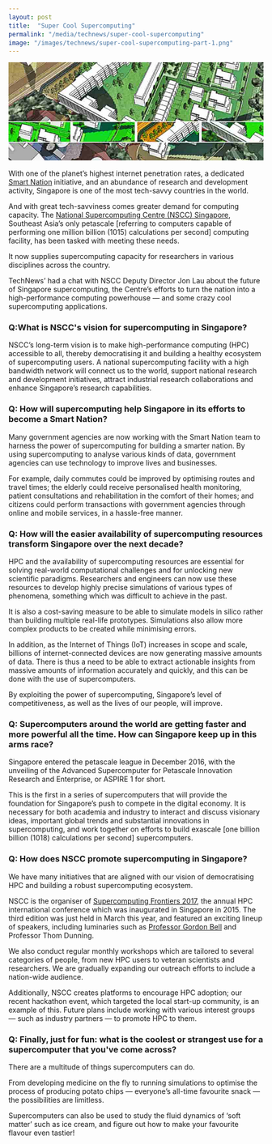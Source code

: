 ```yaml
---
layout: post
title:  "Super Cool Supercomputing"
permalink: "/media/technews/super-cool-supercomputing"
image: "/images/technews/super-cool-supercomputing-part-1.png"
---
```


![Super Cool Supercomputing](/images/technews/super-cool-supercomputing-part-1.png)

With one of the planet’s highest internet penetration rates, a dedicated [Smart Nation](https://www.smartnation.sg/) initiative, and an abundance of research and development activity, Singapore is one of the most tech-savvy countries in the world.

And with great tech-savviness comes greater demand for computing capacity. The [National Supercomputing Centre (NSCC) Singapore](https://www.nscc.sg/), Southeast Asia’s only petascale [referring to computers capable of performing one million billion (1015) calculations per second] computing facility, has been tasked with meeting these needs.

It now supplies supercomputing capacity for researchers in various disciplines across the country.

TechNews’ had a chat with NSCC Deputy Director Jon Lau about the future of Singapore supercomputing, the Centre’s efforts to turn the nation into a high-performance computing powerhouse — and some crazy cool supercomputing applications.

### **Q:What is NSCC's vision for supercomputing in Singapore?**
NSCC’s long-term vision is to make high-performance computing (HPC) accessible to all, thereby democratising it and building a healthy ecosystem of supercomputing users. A national supercomputing facility with a high bandwidth network will connect us to the world, support national research and development initiatives, attract industrial research collaborations and enhance Singapore’s research capabilities.

### **Q: How will supercomputing help Singapore in its efforts to become a Smart Nation?**
Many government agencies are now working with the Smart Nation team to harness the power of supercomputing for building a smarter nation. By using supercomputing to analyse various kinds of data, government agencies can use technology to improve lives and businesses.

For example, daily commutes could be improved by optimising routes and travel times; the elderly could receive personalised health monitoring, patient consultations and rehabilitation in the comfort of their homes; and citizens could perform transactions with government agencies through online and mobile services, in a hassle-free manner.

### **Q: How will the easier availability of supercomputing resources transform Singapore over the next decade?**
HPC and the availability of supercomputing resources are essential for solving real-world computational challenges and for unlocking new scientific paradigms. Researchers and engineers can now use these resources to develop highly precise simulations of various types of phenomena, something which was difficult to achieve in the past.

It is also a cost-saving measure to be able to simulate models in silico rather than building multiple real-life prototypes. Simulations also allow more complex products to be created while minimising errors.

In addition, as the Internet of Things (IoT) increases in scope and scale, billions of internet-connected devices are now generating massive amounts of data. There is thus a need to be able to extract actionable insights from massive amounts of information accurately and quickly, and this can be done with the use of supercomputers.

By exploiting the power of supercomputing, Singapore’s level of competitiveness, as well as the lives of our people, will improve.

### **Q: Supercomputers around the world are getting faster and more powerful all the time. How can Singapore keep up in this arms race?**
Singapore entered the petascale league in December 2016, with the unveiling of the Advanced Supercomputer for Petascale Innovation Research and Enterprise, or ASPIRE 1 for short.

This is the first in a series of supercomputers that will provide the foundation for Singapore’s push to compete in the digital economy. It is necessary for both academia and industry to interact and discuss visionary ideas, important global trends and substantial innovations in supercomputing, and work together on efforts to build exascale [one billion billion (1018) calculations per second] supercomputers.

### **Q: How does NSCC promote supercomputing in Singapore?**
We have many initiatives that are aligned with our vision of democratising HPC and building a robust supercomputing ecosystem.

NSCC is the organiser of [Supercomputing Frontiers 2017](https://www.tech.gov.sg/technews/innovation/2017/04/10/07/26/beyond-the-frontiers-of-supercomputing), the annual HPC international conference which was inaugurated in Singapore in 2015. The third edition was just held in March this year, and featured an exciting lineup of speakers, including luminaries such as [Professor Gordon Bell](https://www.tech.gov.sg/technews/opinions/2017/04/15/14/18/the-prize-of-computing-future) and Professor Thom Dunning.

We also conduct regular monthly workshops which are tailored to several categories of people, from new HPC users to veteran scientists and researchers. We are gradually expanding our outreach efforts to include a nation-wide audience.

Additionally, NSCC creates platforms to encourage HPC adoption; our recent hackathon event, which targeted the local start-up community, is an example of this. Future plans include working with various interest groups — such as industry partners — to promote HPC to them.

### **Q: Finally, just for fun: what is the coolest or strangest use for a supercomputer that you've come across?**

There are a multitude of things supercomputers can do.

From developing medicine on the fly to running simulations to optimise the process of producing potato chips — everyone’s all-time favourite snack — the possibilities are limitless.

Supercomputers can also be used to study the fluid dynamics of ‘soft matter’ such as ice cream, and figure out how to make your favourite flavour even tastier!
